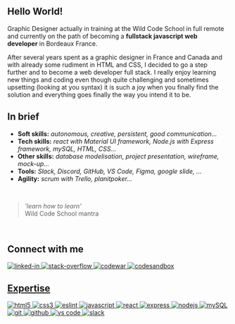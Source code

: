 <h2>Hello World! </h2>

<p>Graphic Designer actually in training at the Wild Code School in full remote and currently on the path of becoming a <strong>fullstack javascript web developer</strong> in Bordeaux France.</p>

  <p>After several years spent as a graphic designer in France and Canada and with already some rudiment in HTML and CSS, I decided to go a step further and to become a web developer full stack. I really enjoy learning new things and coding even though quite challenging and sometimes upsetting (looking at you syntax) it is such a joy when you finally find the solution and everything goes finally the way you intend it to be.</p>
  
<section>
<h2>In brief</h2>
<ul>
  <li><strong>Soft skills:</strong> <i>autonomous, creative, persistent, good communication...</i></li>
  <li><strong>Tech skills:</strong> <i>react with Material UI framework, Node.js with Express framework, mySQL, HTML, CSS...</i></li> 
  <li><strong>Other skills:</strong> <i>database modelisation, project presentation, wireframe, mock-up...</i></li>
  <li><strong>Tools:</strong> <i>Slack, Discord, GitHub, VS Code, Figma, google slide, ...</i></li>
  <li><strong>Agility:</strong> <i>scrum with Trello, planitpoker...</i></li>
</ul>
</section>
<br>
<section>
  <blockquote>
    <p><i>'learn how to learn'</i><br>
    Wild Code School mantra</p>
  </blockquote>
</section>
<br>
<section>
  <h2>Connect with me</h2>
  <a href ="https://www.linkedin.com/in/fannydemesquita/" target="_blank" rel="noreferrer noopener"> <img src="https://img.shields.io/badge/linkedin-%230077B5.svg?&style=for-the-badge&logo=linkedin&logoColor=white" alt="linked-in" />
  <a href ="https://stackoverflow.com/users/15691350/de-mesquita-fanny" target="_blank" rel="noreferrer noopener"> <img src="https://img.shields.io/badge/stack%20overflow-FE7A16?logo=stack-overflow&logoColor=white&style=for-the-badge" alt="stack-overflow" />
  <a href ="https://www.codewars.com/users/Kalraj" target="_blank" rel="noreferrer noopener"> <img src="https://shields.io/badge/-codewars-B1361E?&style=for-the-badge&logo=codewars&logoColor=white" alt="codewar" />
    <a href ="https://codesandbox.io/u/Kalraj" target="_blank" rel="noreferrer noopener"> 
    <img src="https://img.shields.io/badge/codesandbox-4A154B?style=for-the-badge&logo=codesandbox&logoColor=white%22" alt="codesandbox" />
</section>
  
<section>
  <h2>Expertise</h2>
  <img src="https://shields.io/badge/-html5-E34F26?&style=for-the-badge&logo=html5&logoColor=white" alt="html5" />
  <img src="https://shields.io/badge/-css3-1572B6?&style=for-the-badge&logo=CSS3&logoColor=white" alt="css3" />
  <img src="https://img.shields.io/badge/eslint-3A33D1?style=for-the-badge&logo=eslint&logoColor=white" alt="eslint" />
  <img src="https://img.shields.io/badge/JavaScript-323330?style=for-the-badge&logo=javascript&logoColor=F7DF1E" alt="javascript"/>
  <img src="https://img.shields.io/badge/react%20-%2320232a.svg?&style=for-the-badge&logo=react&logoColor=%2361DAFB" alt="react"/>
  <img src="https://img.shields.io/badge/Express.js-000000?style=for-the-badge&logo=express&logoColor=white" alt="express" />
  <img src="https://img.shields.io/badge/node.js%20-%2343853D.svg?&style=for-the-badge&logo=node.js&logoColor=white" alt="nodejs" />
  <img src="https://img.shields.io/badge/mySQL-%230077B5.svg?&style=for-the-badge&logo=mySQL&logoColor=white" alt="mySQL" />
  <img src="https://img.shields.io/badge/Git-F05032?style=for-the-badge&logo=git&logoColor=white" alt="git" />
  <img src="https://img.shields.io/badge/GitHub-100000?style=for-the-badge&logo=github&logoColor=white" alt="github" />
  <img src="https://img.shields.io/badge/Visual_Studio_Code-0078D4?style=for-the-badge&logo=visual%20studio%20code&logoColor=white" alt="vs code" />
  <img src="https://img.shields.io/badge/Slack-4A154B?style=for-the-badge&logo=slack&logoColor=white" alt="slack" />
</section>
